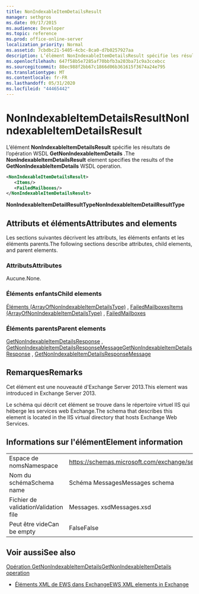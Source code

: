 ```yaml
---
title: NonIndexableItemDetailsResult
manager: sethgros
ms.date: 09/17/2015
ms.audience: Developer
ms.topic: reference
ms.prod: office-online-server
localization_priority: Normal
ms.assetid: 7cbdbc21-5405-4cbc-8ca0-d7b0257927aa
description: L’élément NonIndexableItemDetailsResult spécifie les résultats de l’opération WSDL GetNonIndexableItemDetails.
ms.openlocfilehash: 647f58b5e7285af70bbfb3a203ba71c9a3ccebcc
ms.sourcegitcommit: 88ec988f2bb67c1866d06b361615f3674a24e795
ms.translationtype: MT
ms.contentlocale: fr-FR
ms.lasthandoff: 05/31/2020
ms.locfileid: "44465442"
---
```

# <a name="nonindexableitemdetailsresult"></a><span data-ttu-id="e6df8-103">NonIndexableItemDetailsResult</span><span class="sxs-lookup"><span data-stu-id="e6df8-103">NonIndexableItemDetailsResult</span></span>

<span data-ttu-id="e6df8-104">L’élément **NonIndexableItemDetailsResult** spécifie les résultats de l’opération WSDL **GetNonIndexableItemDetails** .</span><span class="sxs-lookup"><span data-stu-id="e6df8-104">The **NonIndexableItemDetailsResult** element specifies the results of the **GetNonIndexableItemDetails** WSDL operation.</span></span> 
  
```XML
<NonIndexableItemDetailsResult>
   <Items/>
   <FailedMailboxes/>
</NonIndexableItemDetailsResult>
```

 <span data-ttu-id="e6df8-105">**NonIndexableItemDetailResultType**</span><span class="sxs-lookup"><span data-stu-id="e6df8-105">**NonIndexableItemDetailResultType**</span></span>
## <a name="attributes-and-elements"></a><span data-ttu-id="e6df8-106">Attributs et éléments</span><span class="sxs-lookup"><span data-stu-id="e6df8-106">Attributes and elements</span></span>

<span data-ttu-id="e6df8-107">Les sections suivantes décrivent les attributs, les éléments enfants et les éléments parents.</span><span class="sxs-lookup"><span data-stu-id="e6df8-107">The following sections describe attributes, child elements, and parent elements.</span></span>
  
### <a name="attributes"></a><span data-ttu-id="e6df8-108">Attributs</span><span class="sxs-lookup"><span data-stu-id="e6df8-108">Attributes</span></span>

<span data-ttu-id="e6df8-109">Aucune.</span><span class="sxs-lookup"><span data-stu-id="e6df8-109">None.</span></span>
  
### <a name="child-elements"></a><span data-ttu-id="e6df8-110">Éléments enfants</span><span class="sxs-lookup"><span data-stu-id="e6df8-110">Child elements</span></span>

<span data-ttu-id="e6df8-111">[Éléments (ArrayOfNonIndexableItemDetailsType)](items-arrayofnonindexableitemdetailstype.md) , [FailedMailboxes](failedmailboxes.md)</span><span class="sxs-lookup"><span data-stu-id="e6df8-111">[Items (ArrayOfNonIndexableItemDetailsType)](items-arrayofnonindexableitemdetailstype.md) , [FailedMailboxes](failedmailboxes.md)</span></span>
  
### <a name="parent-elements"></a><span data-ttu-id="e6df8-112">Éléments parents</span><span class="sxs-lookup"><span data-stu-id="e6df8-112">Parent elements</span></span>

<span data-ttu-id="e6df8-113">[GetNonIndexableItemDetailsResponse](getnonindexableitemdetailsresponse.md) , [GetNonIndexableItemDetailsResponseMessage](getnonindexableitemdetailsresponsemessage.md)</span><span class="sxs-lookup"><span data-stu-id="e6df8-113">[GetNonIndexableItemDetailsResponse](getnonindexableitemdetailsresponse.md) , [GetNonIndexableItemDetailsResponseMessage](getnonindexableitemdetailsresponsemessage.md)</span></span>
  
## <a name="remarks"></a><span data-ttu-id="e6df8-114">Remarques</span><span class="sxs-lookup"><span data-stu-id="e6df8-114">Remarks</span></span>

<span data-ttu-id="e6df8-115">Cet élément est une nouveauté d'Exchange Server 2013.</span><span class="sxs-lookup"><span data-stu-id="e6df8-115">This element was introduced in Exchange Server 2013.</span></span>
  
<span data-ttu-id="e6df8-116">Le schéma qui décrit cet élément se trouve dans le répertoire virtuel IIS qui héberge les services web Exchange.</span><span class="sxs-lookup"><span data-stu-id="e6df8-116">The schema that describes this element is located in the IIS virtual directory that hosts Exchange Web Services.</span></span>
  
## <a name="element-information"></a><span data-ttu-id="e6df8-117">Informations sur l'élément</span><span class="sxs-lookup"><span data-stu-id="e6df8-117">Element information</span></span>

|||
|:-----|:-----|
|<span data-ttu-id="e6df8-118">Espace de noms</span><span class="sxs-lookup"><span data-stu-id="e6df8-118">Namespace</span></span>  <br/> |https://schemas.microsoft.com/exchange/services/2006/messages  <br/> |
|<span data-ttu-id="e6df8-119">Nom du schéma</span><span class="sxs-lookup"><span data-stu-id="e6df8-119">Schema name</span></span>  <br/> |<span data-ttu-id="e6df8-120">Schéma Messages</span><span class="sxs-lookup"><span data-stu-id="e6df8-120">Messages schema</span></span>  <br/> |
|<span data-ttu-id="e6df8-121">Fichier de validation</span><span class="sxs-lookup"><span data-stu-id="e6df8-121">Validation file</span></span>  <br/> |<span data-ttu-id="e6df8-122">Messages. xsd</span><span class="sxs-lookup"><span data-stu-id="e6df8-122">Messages.xsd</span></span>  <br/> |
|<span data-ttu-id="e6df8-123">Peut être vide</span><span class="sxs-lookup"><span data-stu-id="e6df8-123">Can be empty</span></span>  <br/> |<span data-ttu-id="e6df8-124">False</span><span class="sxs-lookup"><span data-stu-id="e6df8-124">False</span></span>  <br/> |
   
## <a name="see-also"></a><span data-ttu-id="e6df8-125">Voir aussi</span><span class="sxs-lookup"><span data-stu-id="e6df8-125">See also</span></span>



[<span data-ttu-id="e6df8-126">Opération GetNonIndexableItemDetails</span><span class="sxs-lookup"><span data-stu-id="e6df8-126">GetNonIndexableItemDetails operation</span></span>](getnonindexableitemdetails-operation.md)


- [<span data-ttu-id="e6df8-127">Éléments XML de EWS dans Exchange</span><span class="sxs-lookup"><span data-stu-id="e6df8-127">EWS XML elements in Exchange</span></span>](ews-xml-elements-in-exchange.md)

